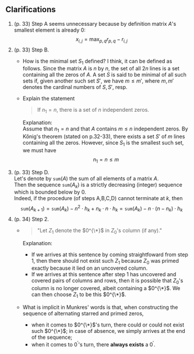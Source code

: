 


## Clarifications
1. (p. 33) Step A seems unnecessary because by definition matrix $A$'s smallest element is already $0$: $$x_{i,j} = \max_{p,q} r_{p,q} - r_{i,j}$$
1. (p. 33) Step B.
    - How is the minimal set $S_{1}$ defined? I think, it can be defined as follows.
      Since the matrix $A$ is $n$ by $n$, the set of all $2n$ lines is a set containing all the zeros of $A$.
      A set $S$ is said to be minimal of all such sets if, given another such set $S'$, we have $m \le m'$,
      where $m, m'$ denotes the cardinal numbers of $S, S'$, resp.
    - Explain the statement
      > If $n_{1} = n$, there is a set of $n$ independent zeros.
      
      Explanation:<br>
      Assume that $n_{1} = n$ and that $A$ contains $m \le n$ independent zeros.
      By Kőnig's theorem (stated on p.32-33), there exists a set $S'$ of $m$ lines containing
      all the zeros. However, since $S_{1}$ is the smallest such set, we must have
      $$n_{1} = n \le m$$
1. (p. 33) Step D.<br>
   Let's denote by $\texttt{sum}(A)$ the sum of all elements of a matrix $A$.<br>
   Then the sequence $\texttt{sum}(A_{k})$ is a strictly decreasing (integer) sequence which is
   bounded below by $0$.<br>
   Indeed, if the procedure (of steps A,B,C,D) cannot terminate at $k$, then
   $$\texttt{sum}(A_{k+1}) = \texttt{sum}(A_{k}) - n^{2}\cdot h_{k} + n_{k}\cdot n\cdot h_{k} = \texttt{sum}(A_{k}) - n\cdot (n - n_{k})\cdot h_{k}$$
1. (p. 34) Step 2.<br>
    - > "Let $Z_{1}$ denote the $0^{\*}$ in $Z_{0}$'s column (if any)."
      
      Explanation:<br>
       - If we arrives at this sentence by coming straightfoward from step 1, then there should not exist such $Z_{1}$
         because $Z_{0}$ was primed exactly because it lied on an uncovered column.
       - If we arrives at this sentence after step 1 has uncovered and covered pairs of columns and rows,
         then it is possible that $Z_{0}$'s column is no longer covered, albeit containing a $0^{\*}$.
         We can then choose $Z_{1}$ to be this $0^{\*}$.
    - What is implicit in Munkres' words is that, when constructing the sequence of alternating starred and primed zeros,
       - when it comes to $0^{\*}$'s turn, there could or could not exist such $0^{\*}$; in case of absence, we simply
         arrives at the end of the sequence;
       - when it comes to $0^{'}$'s turn, there **always exists** a $0^{'}$.





